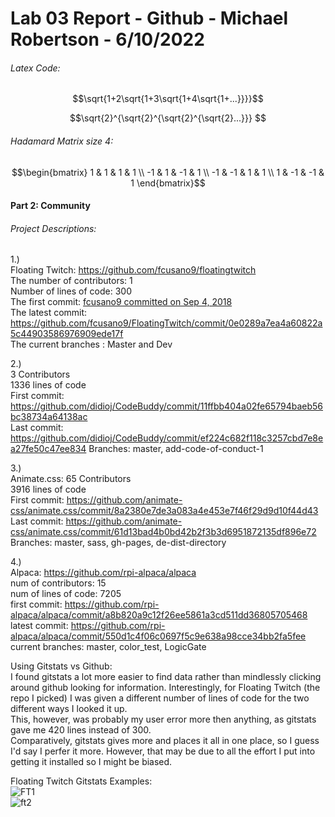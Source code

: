 # Lab 03 Report - Github - Michael Robertson - 6/10/2022  

###### Latex Code:  
$$\sqrt{1+2\sqrt{1+3\sqrt{1+4\sqrt{1+...}}}}$$

$$\sqrt{2}^{\sqrt{2}^{\sqrt{2}^{\sqrt{2}...}}} $$

###### Hadamard Matrix size 4:  
$$\begin{bmatrix}
1 & 1 & 1 & 1 \\ 
-1 & 1 & -1 & 1 \\ 
-1 & -1 & 1 & 1 \\
1 & -1 & -1 & 1
\end{bmatrix}$$  

#### Part 2: Community  

###### Project Descriptions:  
1.)   
Floating Twitch: https://github.com/fcusano9/floatingtwitch  
The number of contributors: 1  
Number of lines of code: 300    
The first commit: [fcusano9 committed on Sep 4, 2018  ](https://github.com/fcusano9/FloatingTwitch/commit/8ae1d065a505a3baeb4bc77eeb61c3f474c81270)  
The latest commit: https://github.com/fcusano9/FloatingTwitch/commit/0e0289a7ea4a60822a5c44903586976909ede17f   
The current branches : Master and Dev     

2.)  
3 Contributors  
1336 lines of code  
First commit: https://github.com/didioj/CodeBuddy/commit/11ffbb404a02fe65794baeb56bc38734a64138ac  
Last commit: https://github.com/didioj/CodeBuddy/commit/ef224c682f118c3257cbd7e8ea27fe50c47ee834 
Branches: master, add-code-of-conduct-1    

3.)  
Animate.css: 65 Contributors    
3916 lines of code  
First commit: https://github.com/animate-css/animate.css/commit/8a2380e7de3a083a4e453e7f46f29d9d10f44d43  
Last commit: https://github.com/animate-css/animate.css/commit/61d13bad4b0bd42b2f3b3d6951872135df896e72  
Branches: master, sass, gh-pages, de-dist-directory     
 

4.)  
Alpaca: https://github.com/rpi-alpaca/alpaca  
num of contributors: 15  
num of lines of code: 7205  
first commit: https://github.com/rpi-alpaca/alpaca/commit/a8b820a9c12f26ee5861a3cd511dd36805705468  
latest commit: https://github.com/rpi-alpaca/alpaca/commit/550d1c4f06c0697f5c9e638a98cce34bb2fa5fee  
current branches: master, color_test, LogicGate     


Using Gitstats vs Github:  
I found gitstats a lot more easier to find data rather than mindlessly clicking around github looking for information.
Interestingly, for Floating Twitch (the repo I picked) I was given a different number of lines of code for the two different ways I looked it up.  
This, however, was probably my user error more then anything, as gitstats gave me 420 lines instead of 300.  
Comparatively, gitstats gives more and places it all in one place, so I guess I'd say I perfer it more. However, that may be due to all the effort I put into getting it installed so I might be biased.

Floating Twitch Gitstats Examples:  
![FT1](https://user-images.githubusercontent.com/95317029/173465154-b805ec45-ac66-469b-91aa-e2f7e5a30345.PNG)  
![ft2](https://user-images.githubusercontent.com/95317029/173465167-d2d0ab58-2b85-47ee-8739-55093a5feb41.PNG)  







